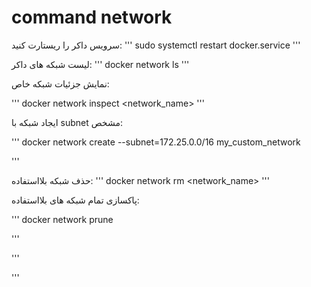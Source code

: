 #  command network


سرویس داکر را ریستارت کنید:
'''
sudo systemctl restart docker.service
'''


لیست شبکه های داکر:
'''
docker network ls
'''


نمایش جزئیات شبکه خاص:

'''
docker network inspect <network_name>
'''


ایجاد شبکه با subnet مشخص:

'''
docker network create --subnet=172.25.0.0/16 my_custom_network

'''

حذف شبکه بلااستفاده:
'''
docker network rm <network_name>
'''

پاکسازی تمام شبکه های بلااستفاده:


'''
docker network prune

'''

'''

'''
